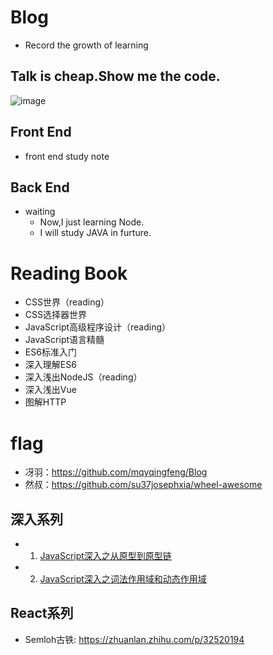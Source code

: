 # Blog
- Record the growth of learning
## Talk is cheap.Show me the code.
![image](https://ss3.bdstatic.com/70cFv8Sh_Q1YnxGkpoWK1HF6hhy/it/u=2773974549,1052009232&fm=26&gp=0.jpg)

## Front End
- front end study note
## Back End
- waiting
  - Now,I just learning Node.
  - I will study JAVA in furture.
# Reading Book
- CSS世界（reading）
- CSS选择器世界
- JavaScript高级程序设计（reading）
- JavaScript语言精髓
- ES6标准入门
- 深入理解ES6
- 深入浅出NodeJS（reading）
- 深入浅出Vue
- 图解HTTP
# flag
* 冴羽：https://github.com/mqyqingfeng/Blog
* 然叔：https://github.com/su37josephxia/wheel-awesome
## 深入系列
- 1. [JavaScript深入之从原型到原型链](https://github.com/moonlightop/Blog/blob/main/Deep_Leran_JS/%E4%BB%8E%E5%8E%9F%E5%9E%8B%E5%88%B0%E5%8E%9F%E5%9E%8B%E9%93%BE.md)
- 2. [JavaScript深入之词法作用域和动态作用域]()
## React系列
* Semloh古铁: https://zhuanlan.zhihu.com/p/32520194
